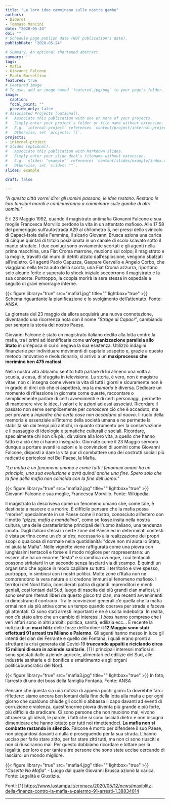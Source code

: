 ```yaml
---
title: "Le loro idee camminano sulle nostre gambe"
authors:
- Diderot
- Tommaso Mancini
date: "2020-05-24"
doi: ""
# Schedule page publish date (NOT publication's date).
publishDate: "2020-05-24"

# Summary. An optional shortened abstract.
summary: ''
tags:
- Mafia
- Giovanni Falcone
- Paolo Borsellino
featured: true
# Featured image
# To use, add an image named `featured.jpg/png` to your page's folder.
image:
  caption:
  focal_point: ""
  preview_only: false
# Associated Projects (optional).
#   Associate this publication with one or more of your projects.
#   Simply enter your project's folder or file name without extension.
#   E.g. `internal-project` references `content/project/internal-project/index.md`.
#   Otherwise, set `projects: []`.
projects:
- internal-project
# Slides (optional).
#   Associate this publication with Markdown slides.
#   Simply enter your slide deck's filename without extension.
#   E.g. `slides: "example"` references `content/slides/example/index.md`.
#   Otherwise, set `slides: ""`.
slides: example

draft: false

---
```

*“A questa città vorrei dire: gli uomini passano, le idee restano. Restano le loro tensioni morali e continueranno a camminare sulle gambe di altri uomini.”*

È il 23 Maggio 1992, quando il magistrato antimafia Giovanni Falcone e sua moglie Francesca Morvillo perdono la vita in un attentato mafioso. Alle 17:58 del pomeriggio sull’autostrada A29 al chilometro 5, nei pressi dello svincolo di Capaci-Isola delle Femmine, il sicario Giovanni Brusca aziona una carica di cinque quintali di tritolo posizionata in un canale di scolo scavato sotto il manto stradale. I due coniugi sono ovviamente scortati e gli agenti nella prima macchina, una Fiat Croma marrone, muoiono sul colpo; il magistrato e la moglie, travolti dal muro di detriti alzato dall’esplosione, vengono sbalzati all’indietro. Gli agenti Paolo Capuzza, Gaspare Cervello e Angelo Corbo, che viaggiano nella terza auto della scorta, una Fiat Croma azzurra, riportano solo alcune ferite e superato lo shock iniziale soccorrono il magistrato e la sua consorte. Purtroppo, la coppia morirà la sera stessa in ospedale a seguito di gravi emorragie interne.

{{< figure library="true" src="mafia1.jpg" title="" lightbox="true" >}}
Schema riguardante la pianificazione e lo svolgimento dell’attentato. Fonte: ANSA

La giornata del 23 maggio da allora acquisirà una nuova connotazione, diventando una ricorrenza nota con il nome *“Strage di Capaci”*, cambiando per sempre la storia del nostro Paese. 

Giovanni Falcone è stato un magistrato italiano dedito alla lotta contro la mafia, tra i primi ad identificarla come **un'organizzazione parallela allo Stato** in un'epoca in cui si negava la sua esistenza.
Utilizzò indagini finanziarie per individuare movimenti di capitale sospetto e, grazie a questo metodo innovativo e rivoluzionario, si arrivò a un **maxiprocesso che incriminò ben 475 mafiosi**.

Nella nostra vita abbiamo sentito tutti parlare di lui almeno una volta a scuola, a casa, di sfuggita in televisione. La storia, è vero, non è magistra vitae, non ci insegna come vivere la vita di tutti i giorni e sicuramente non è in grado di dirci ciò che ci aspetterà, ma la *memoria* è diversa. Dedicare un momento di riflessione in giornate come queste, raccontare o semplicemente parlare di certi avvenimenti e di certi personaggi, permette di mantenere vive le idee, i valori e le azioni ad essi associati. Ricordare il passato non serve semplicemente per *conoscere* ciò che è accaduto, ma per provare a *impedire che certe cose non accadano di nuovo*. 
Il ruolo della memoria è essenziale all’interno della società umana e ne permette la stabilità sin dai tempi più antichi, in quanto strumento per la conservazione e il passaggio di ideologie e tematiche culturali e sociali. Ricordare, specialmente chi non c’è più, dà valore alla loro vita, a quello che hanno fatto e a ciò che ci hanno insegnato.
Giornate come il 23 Maggio servono dunque a portare avanti le azioni e le convinzioni di uomini come Giovanni Falcone, disposti a dare la vita pur di combattere uno dei costrutti sociali più radicati e pericolosi nel Bel Paese, la Mafia.

*“La mafia è un fenomeno umano e come tutti i fenomeni umani ha un principio, una sua evoluzione e avrà quindi anche una fine. Spero solo che la fine della mafia non coincida con la fine dell'uomo.”*

{{< figure library="true" src="mafia2.jpg" title="" lightbox="true" >}}
Giovanni Falcone e sua moglie, Francesca Morvillo. Fonte: Wikipedia.


Il magistrato la descriveva come un fenomeno umano che, come tale, è destinata a nascere e a morire. È difficile pensare che la mafia possa "morire", specialmente in un Paese come il nostro, conosciuto all’estero con il motto *“pizza, mafia e mandolino”*, come se fosse insita nella nostra cultura, una delle caratteristiche principali dell'uomo italiano, una tendenza innata. Dagli italiani stessi in certe zone del Paese ed in determinati contesti è vista perfino come un *do ut des*, necessario alla realizzazione dei propri scopi o qualcosa di normale nella quotidianità: "dove non mi aiuta lo Stato, mi aiuta la Mafia".
Nelle vignette viene raffigurata come una piovra con lunghissimi tentacoli e forse è il modo migliore per rappresentarla: un essere che ha un enorme "testa" e si ramifica ovunque, i cui tentacoli possono stritolarti in un secondo senza lasciarti via di scampo. È quindi un organismo che agisce in modo capillare su tutto il territorio e vive spesso, purtroppo, in simbiosi con i nostri politici.
Molte zone d’Italia non ne comprendono la vera natura e si credono immuni al fenomeno mafioso. I territori del Nord Italia, considerati patria di grandi imprenditori e menti geniali, così lontani dal Sud, luogo di nascita dei più grandi clan mafiosi, si sono sempre ritenuti liberi da questo gioco tra clan, ma recenti avvenimenti ci dimostrano il contrario. 
Tra le convinzioni generali c’è quella che la mafia ormai non sia più attiva come un tempo quando operava per strada e faceva gli attentati. Ci sono stati arresti importanti e ne è uscita indebolita. In realtà, non c’è stato altro che un cambio di interessi. I *boss* hanno compreso che i veri affari sono in altri ambiti: politica, sanità, edilizia ecc…
È recente la notizia di un **maxi blitz** delle forze dell’ordine: **il 12 Maggio sono stati effettuati 91 arresti tra Milano e Palermo**. Gli agenti hanno messo in luce gli intenti del clan dei Ferrante e quello dei Fontana, i quali erano pronti a sfruttare la crisi generata dal Covid-19 **truccando appalti e riciclando circa 15 milioni di euro in aziende sanitarie**. [1]
I principali interessi mafiosi si sono spostati dalle aziende agricole, alimentari ed edilizie del Sud, alle industrie sanitarie e di bonifica e smaltimento e agli organi politici/burocratici del Nord.

{{< figure library="true" src="mafia3.jpg" title="" lightbox="true" >}}
In foto, l’arresto di uno dei boss della famiglia Fontana. Fonte: ANSA

Pensare che questa sia una notizia di appena pochi giorni fa dovrebbe farci riflettere: siamo ancora ben lontani dalla fine della lotta alla mafia e per ogni giorno che qualcuno chiude gli occhi o abbassa il capo davanti ad eventi di corruzione e violenza, quest'enorme piovra diventa più grande e più forte, più difficile da sradicare. Ci sono persone che non muoiono mai, vivono attraverso gli ideali, le parole, i fatti che si sono lasciati dietro e non bisogna dimenticare che hanno lottato per tutti noi rimettendoci. **La mafia non si combatte restando in silenzio**.
Falcone è morto per difendere il suo Paese, non piegandosi davanti a nulla e proseguendo per la sua strada. L'hanno ucciso per farlo stare zitto, per far stare zitti tutti, ma non ci sono riusciti e non ci riusciranno mai. Per questo dobbiamo ricordare e lottare per la legalità, per loro e per tante altre persone che sono state uccise cercando di lasciarci un mondo migliore.

{{< figure library="true" src="mafia4.jpg" title="" lightbox="true" >}}
“*Casetta No Mafia*” - Luogo dal quale Giovanni Brusca azionò la carica. Fonte: Legalità e Giustizia.

Fonti: 
[1] https://www.lastampa.it/cronaca/2020/05/12/news/maxiblitz-della-finanza-contro-la-mafia-a-palermo-91-arresti-1.38834014

---
